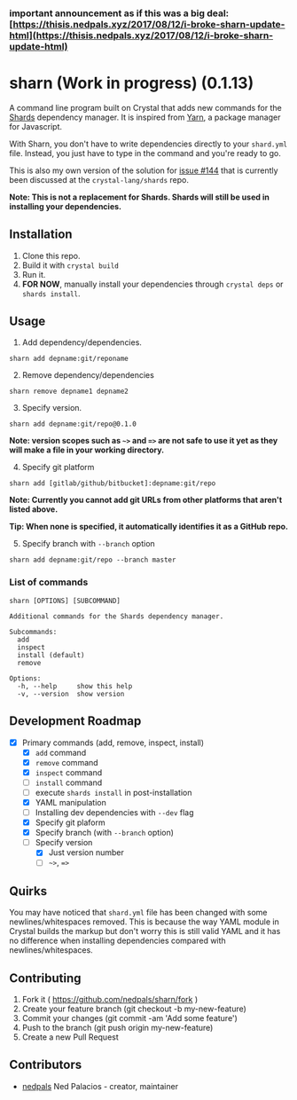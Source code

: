### important announcement as if this was a big deal: [https://thisis.nedpals.xyz/2017/08/12/i-broke-sharn-update-html](https://thisis.nedpals.xyz/2017/08/12/i-broke-sharn-update-html)

# sharn (Work in progress) (0.1.13)

A command line program built on Crystal that adds new commands for the [Shards](https://github.com/crystal-lang/shards) dependency manager. It is inspired from [Yarn](https://yarnpkg.com), a package manager for Javascript.

With Sharn, you don't have to write dependencies directly to your `shard.yml` file. Instead, you just have to type in the command and you're ready to go.

This is also my own version of the solution for [issue #144](https://github.com/crystal-lang/shards/issues/144) that is currently been discussed at the `crystal-lang/shards` repo.

**Note: This is not a replacement for Shards. Shards will still be used in installing your dependencies.**

## Installation

1. Clone this repo.
2. Build it with `crystal build`
3. Run it.
4. **FOR NOW**, manually install your dependencies through `crystal deps` or `shards install`.

## Usage
1.  Add dependency/dependencies.
```shell
sharn add depname:git/reponame
```

2. Remove dependency/dependencies
```shell
sharn remove depname1 depname2
```
3. Specify version.
```shell
sharn add depname:git/repo@0.1.0
```
**Note: version scopes such as `~>` and `=>` are not safe to use it yet as they will make a file in your working directory.**

4. Specify git platform
```shell
sharn add [gitlab/github/bitbucket]:depname:git/repo
```
**Note: Currently you cannot add git URLs from other platforms that aren't listed above.**

**Tip: When none is specified, it automatically identifies it as a GitHub repo.**

5. Specify branch with `--branch` option
```shell
sharn add depname:git/repo --branch master
```

### List of commands
```shell
sharn [OPTIONS] [SUBCOMMAND]

Additional commands for the Shards dependency manager.

Subcommands:
  add
  inspect
  install (default)
  remove

Options:
  -h, --help     show this help
  -v, --version  show version
```

## Development Roadmap

- [x] Primary commands (add, remove, inspect, install)
  - [x] `add` command
  - [x] `remove` command
  - [x] `inspect` command
  - [ ] `install` command
  - [ ] execute `shards install` in post-installation
  - [x] YAML manipulation 
  - [ ] Installing dev dependencies with `--dev` flag
  - [x] Specify git plaform
  - [x] Specify branch (with `--branch` option)
  - [ ] Specify version
    - [x] Just version number
    - [ ] `~>`, `=>`
	
## Quirks
You may have noticed that `shard.yml` file has been changed with some newlines/whitespaces removed. This is because the way YAML module in Crystal builds the markup but don't worry this is still valid YAML and it has no difference when installing dependencies compared with newlines/whitespaces.

## Contributing

1. Fork it ( https://github.com/nedpals/sharn/fork )
2. Create your feature branch (git checkout -b my-new-feature)
3. Commit your changes (git commit -am 'Add some feature')
4. Push to the branch (git push origin my-new-feature)
5. Create a new Pull Request

## Contributors

- [nedpals](https://github.com/nedpals) Ned Palacios - creator, maintainer
